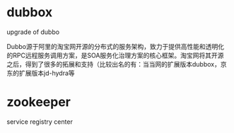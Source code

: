 # dubbox 

upgrade of dubbo

Dubbo源于阿里的淘宝网开源的分布式的服务架构，致力于提供高性能和透明化的RPC远程服务调用方案，是SOA服务化治理方案的核心框架。淘宝网将其开源之后，得到了很多的拓展和支持（比较出名的有：当当网的扩展版本dubbox，京东的扩展版本jd-hydra等

# zookeeper

service registry center

